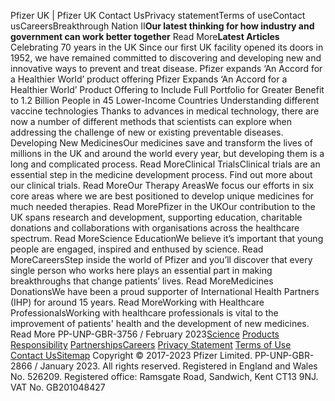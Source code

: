 
Pfizer UK | Pfizer UK
Contact UsPrivacy statementTerms of useContact usCareersBreakthrough Nation II**Our latest thinking for how industry and government can work better together**
Read More**Latest Articles**
Celebrating 70 years in the UK
Since our first UK facility opened its doors in 1952, we have remained committed to discovering and developing new and innovative ways to prevent and treat disease.
Pfizer expands ‘An Accord for a Healthier World’ product offering
Pfizer Expands ‘An Accord for a Healthier World’ Product Offering to Include Full Portfolio for Greater Benefit to 1.2 Billion People in 45 Lower-Income Countries
Understanding different vaccine technologies
Thanks to advances in medical technology, there are now a number of different methods that scientists can explore when addressing the challenge of new or existing preventable diseases.
Developing New MedicinesOur medicines save and transform the lives of millions in the UK and around the world every year, but developing them is a long and complicated process.
Read MoreClinical TrialsClinical trials are an essential step in the medicine development process. Find out more about our clinical trials.
Read MoreOur Therapy AreasWe focus our efforts in six core areas where we are best positioned to develop unique medicines for much needed therapies.
Read MorePfizer in the UKOur contribution to the UK spans research and development, supporting education, charitable donations and collaborations with organisations across the healthcare spectrum.
Read MoreScience EducationWe believe it’s important that young people are engaged, inspired and enthused by science.
Read MoreCareersStep inside the world of Pfizer and you’ll discover that every single person who works here plays an essential part in making breakthroughs that change patients’ lives.
Read MoreMedicines DonationsWe have been a proud supporter of International Health Partners (IHP) for around 15 years.
Read MoreWorking with Healthcare ProfessionalsWorking with healthcare professionals is vital to the improvement of patients' health and the development of new medicines.
Read More PP-UNP-GBR-3756 / February 2023[Science](/science) [Products](/products)  [Responsibility](/responsibility) [Partnerships](/partnerships)[Careers](/careers) [Privacy Statement](https://privacycenter.pfizer.com/en/uk#cookies) [Terms of Use](/website-terms-of-use) [Contact Us](/contact-us)[Sitemap](/sitemap) Copyright © 2017-2023 Pfizer Limited. PP-UNP-GBR-2866 / January 2023. All rights reserved. Registered in England and Wales No. 526209. Registered office: Ramsgate Road, Sandwich, Kent CT13 9NJ. VAT No. GB201048427
